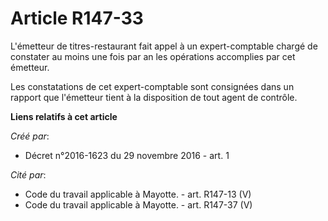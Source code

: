 # Article R147-33

L'émetteur  de titres-restaurant fait appel à un expert-comptable chargé de  constater au moins une fois par an les
opérations accomplies par cet  émetteur. 

Les constatations de cet  expert-comptable sont consignées dans un rapport que l'émetteur tient à  la disposition de tout
agent de contrôle.

**Liens relatifs à cet article**

_Créé par_:

  - Décret n°2016-1623 du 29 novembre 2016 - art. 1

_Cité par_:

  - Code du travail applicable à Mayotte. - art. R147-13 (V)
  - Code du travail applicable à Mayotte. - art. R147-37 (V)
